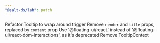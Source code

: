 ```yaml
---
"@salt-ds/lab": patch
---
```


Refactor Tooltip to wrap around trigger
Remove `render` and `title` props, replaced by `content` prop
Use '@floating-ui/react' instead of '@floating-ui/react-dom-interactions', as it's deprecated
Remove TooltipContext
